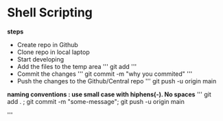 # Shell Scripting
**steps**
* Create repo in Github
* Clone repo in local laptop
* Start developing
* Add the files to the temp area
'''
git add <file-name>
'''
* Commit the changes
'''
git commit -m "why you commited"
'''
* Push the changes to the Github/Central repo
'''
git push -u origin main

**naming conventions : use small case with hiphens(-).  No spaces**
'''
git add . ; git commit -m "some-message"; git push -u origin main 

'''